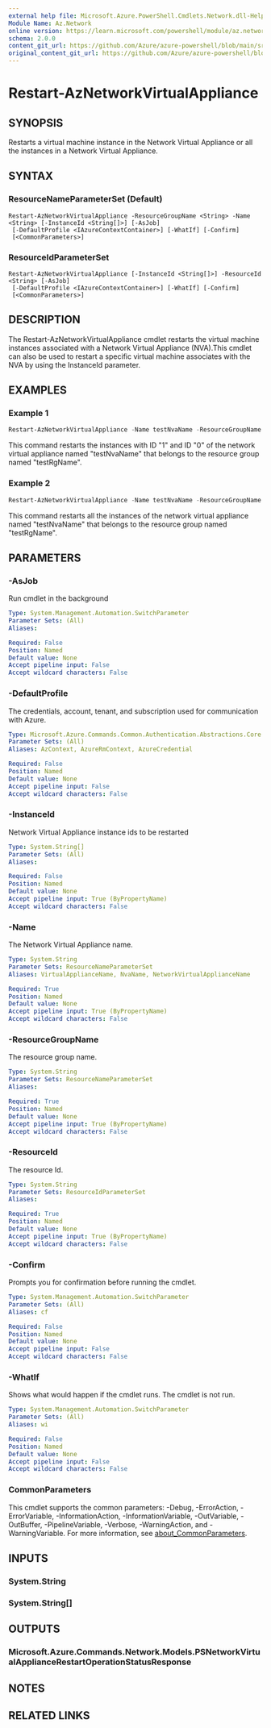 ```yaml
---
external help file: Microsoft.Azure.PowerShell.Cmdlets.Network.dll-Help.xml
Module Name: Az.Network
online version: https://learn.microsoft.com/powershell/module/az.network/restart-aznetworkvirtualappliance
schema: 2.0.0
content_git_url: https://github.com/Azure/azure-powershell/blob/main/src/Network/Network/help/Restart-AzNetworkVirtualAppliance.md
original_content_git_url: https://github.com/Azure/azure-powershell/blob/main/src/Network/Network/help/Restart-AzNetworkVirtualAppliance.md
---
```


# Restart-AzNetworkVirtualAppliance

## SYNOPSIS
Restarts a virtual machine instance in the Network Virtual Appliance or all the instances in a Network Virtual Appliance.

## SYNTAX

### ResourceNameParameterSet (Default)
```
Restart-AzNetworkVirtualAppliance -ResourceGroupName <String> -Name <String> [-InstanceId <String[]>] [-AsJob]
 [-DefaultProfile <IAzureContextContainer>] [-WhatIf] [-Confirm]
 [<CommonParameters>]
```

### ResourceIdParameterSet
```
Restart-AzNetworkVirtualAppliance [-InstanceId <String[]>] -ResourceId <String> [-AsJob]
 [-DefaultProfile <IAzureContextContainer>] [-WhatIf] [-Confirm]
 [<CommonParameters>]
```

## DESCRIPTION
The Restart-AzNetworkVirtualAppliance cmdlet restarts the virtual machine instances associated with a Network Virtual Appliance (NVA).This cmdlet can also be used to restart a specific virtual machine associates with the NVA by using the InstanceId parameter.

## EXAMPLES

### Example 1
```powershell
Restart-AzNetworkVirtualAppliance -Name testNvaName -ResourceGroupName testRgName -InstanceId "1","0"
```

This command restarts the instances with ID "1" and ID "0" of the network virtual appliance named "testNvaName" that belongs to the resource group named "testRgName".

### Example 2
```powershell
Restart-AzNetworkVirtualAppliance -Name testNvaName -ResourceGroupName testRgName
```

This command restarts all the instances of the network virtual appliance named "testNvaName" that belongs to the resource group named "testRgName".

## PARAMETERS

### -AsJob
Run cmdlet in the background

```yaml
Type: System.Management.Automation.SwitchParameter
Parameter Sets: (All)
Aliases:

Required: False
Position: Named
Default value: None
Accept pipeline input: False
Accept wildcard characters: False
```

### -DefaultProfile
The credentials, account, tenant, and subscription used for communication with Azure.

```yaml
Type: Microsoft.Azure.Commands.Common.Authentication.Abstractions.Core.IAzureContextContainer
Parameter Sets: (All)
Aliases: AzContext, AzureRmContext, AzureCredential

Required: False
Position: Named
Default value: None
Accept pipeline input: False
Accept wildcard characters: False
```

### -InstanceId
Network Virtual Appliance instance ids to be restarted

```yaml
Type: System.String[]
Parameter Sets: (All)
Aliases:

Required: False
Position: Named
Default value: None
Accept pipeline input: True (ByPropertyName)
Accept wildcard characters: False
```

### -Name
The Network Virtual Appliance name.

```yaml
Type: System.String
Parameter Sets: ResourceNameParameterSet
Aliases: VirtualApplianceName, NvaName, NetworkVirtualApplianceName

Required: True
Position: Named
Default value: None
Accept pipeline input: True (ByPropertyName)
Accept wildcard characters: False
```

### -ResourceGroupName
The resource group name.

```yaml
Type: System.String
Parameter Sets: ResourceNameParameterSet
Aliases:

Required: True
Position: Named
Default value: None
Accept pipeline input: True (ByPropertyName)
Accept wildcard characters: False
```

### -ResourceId
The resource Id.

```yaml
Type: System.String
Parameter Sets: ResourceIdParameterSet
Aliases:

Required: True
Position: Named
Default value: None
Accept pipeline input: True (ByPropertyName)
Accept wildcard characters: False
```

### -Confirm
Prompts you for confirmation before running the cmdlet.

```yaml
Type: System.Management.Automation.SwitchParameter
Parameter Sets: (All)
Aliases: cf

Required: False
Position: Named
Default value: None
Accept pipeline input: False
Accept wildcard characters: False
```

### -WhatIf
Shows what would happen if the cmdlet runs.
The cmdlet is not run.

```yaml
Type: System.Management.Automation.SwitchParameter
Parameter Sets: (All)
Aliases: wi

Required: False
Position: Named
Default value: None
Accept pipeline input: False
Accept wildcard characters: False
```

### CommonParameters
This cmdlet supports the common parameters: -Debug, -ErrorAction, -ErrorVariable, -InformationAction, -InformationVariable, -OutVariable, -OutBuffer, -PipelineVariable, -Verbose, -WarningAction, and -WarningVariable. For more information, see [about_CommonParameters](http://go.microsoft.com/fwlink/?LinkID=113216).

## INPUTS

### System.String

### System.String[]

## OUTPUTS

### Microsoft.Azure.Commands.Network.Models.PSNetworkVirtualApplianceRestartOperationStatusResponse

## NOTES

## RELATED LINKS
